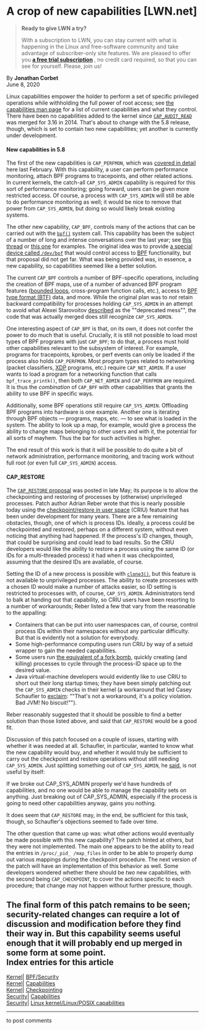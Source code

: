 # A crop of new capabilities [LWN.net]

> **Ready to give LWN a try?**
> 
> With a subscription to LWN, you can stay current with what is happening in the Linux and free-software community and take advantage of subscriber-only site features. We are pleased to offer you **[a free trial subscription](https://lwn.net/Promo/nst-trial/claim)** , no credit card required, so that you can see for yourself. Please, join us! 

By **Jonathan Corbet**  
June 8, 2020 

Linux capabilities empower the holder to perform a set of specific privileged operations while withholding the full power of root access; see [the capabilities man page](https://man7.org/linux/man-pages/man7/capabilities.7.html) for a list of current capabilities and what they control. There have been no capabilities added to the kernel since [`CAP_AUDIT_READ`](https://git.kernel.org/pub/scm/linux/kernel/git/torvalds/linux.git/commit/?id=3a101b8de0d3) was merged for 3.16 in 2014. That's about to change with the 5.8 release, though, which is set to contain two new capabilities; yet another is currently under development. 

#### New capabilities in 5.8

The first of the new capabilities is `CAP_PERFMON`, which was [covered in detail](/Articles/812719/) here last February. With this capability, a user can perform performance monitoring, attach BPF programs to tracepoints, and other related actions. In current kernels, the catch-all `CAP_SYS_ADMIN` capability is required for this sort of performance monitoring; going forward, users can be given more restricted access. Of course, a process with `CAP_SYS_ADMIN` will still be able to do performance monitoring as well; it would be nice to remove that power from `CAP_SYS_ADMIN`, but doing so would likely break existing systems. 

The other new capability, `CAP_BPF`, controls many of the actions that can be carried out with the [`bpf()`](https://www.man7.org/linux/man-pages/man2/bpf.2.html) system call. This capability has been the subject of a number of long and intense conversations over the last year; see [this thread](/ml/netdev/20190627201923.2589391-1-songliubraving@fb.com/) or [this one](/ml/netdev/20190827205213.456318-1-ast@kernel.org/) for examples. The original idea was to provide [a special device called `/dev/bpf`](/Articles/792124/) that would control access to [BPF](/Articles/740157/) functionality, but that proposal did not get far. What was being provided was, in essence, a new capability, so capabilities seemed like a better solution. 

The current `CAP_BPF` controls a number of BPF-specific operations, including the creation of BPF maps, use of a number of advanced BPF program features ([bounded loops](/Articles/794934/), cross-program function calls, etc.), access to [BPF type format (BTF)](https://www.kernel.org/doc/html/latest/bpf/btf.html) data, and more. While the original plan was to _not_ retain backward compatibility for processes holding `CAP_SYS_ADMIN` in an attempt to avoid what Alexei Starovoitov [described](/ml/netdev/20190828044340.zeha3k3cmmxgfqj7@ast-mbp.dhcp.thefacebook.com/) as the ""deprecated mess"", the code that was actually merged does still recognize `CAP_SYS_ADMIN`. 

One interesting aspect of `CAP_BPF` is that, on its own, it does not confer the power to do much that is useful. Crucially, it is still not possible to load most types of BPF programs with just `CAP_BPF`; to do that, a process must hold other capabilities relevant to the subsystem of interest. For example, programs for tracepoints, kprobes, or perf events can only be loaded if the process also holds `CAP_PERFMON`. Most program types related to networking (packet classifiers, [XDP](/Articles/750845/) programs, etc.) require `CAP_NET_ADMIN`. If a user wants to load a program for a networking function that calls `bpf_trace_printk()`, then both `CAP_NET_ADMIN` and `CAP_PERFMON` are required. It is thus the _combination_ of `CAP_BPF` with other capabilities that grants the ability to use BPF in specific ways. 

Additionally, some BPF operations still require `CAP_SYS_ADMIN`. Offloading BPF programs into hardware is one example. Another one is iterating through BPF objects — programs, maps, etc. — to see what is loaded in the system. The ability to look up a map, for example, would give a process the ability to change maps belonging to other users and with it, the potential for all sorts of mayhem. Thus the bar for such activities is higher. 

The end result of this work is that it will be possible to do quite a bit of network administration, performance monitoring, and tracing work without full root (or even full `CAP_SYS_ADMIN`) access. 

#### CAP_RESTORE

The [`CAP_RESTORE` proposal](/ml/linux-kernel/20200522055350.806609-1-areber@redhat.com/) was posted in late May; its purpose is to allow the checkpointing and restoring of processes by (otherwise) unprivileged processes. Patch author Adrian Reber wrote that this is nearly possible today using the [checkpoint/restore in user space](/Articles/525675/) (CRIU) feature that has been under development for many years. There are a few remaining obstacles, though, one of which is process IDs. Ideally, a process could be checkpointed and restored, perhaps on a different system, without even noticing that anything had happened. If the process's ID changes, though, that could be surprising and could lead to bad results. So the CRIU developers would like the ability to restore a process using the same ID (or IDs for a multi-threaded process) it had when it was checkpointed, assuming that the desired IDs are available, of course. 

Setting the ID of a new process is possible with [`clone3()`](/Articles/792628/), but this feature is not available to unprivileged processes. The ability to create processes with a chosen ID would make a number of attacks easier, so ID setting is restricted to processes with, of course, `CAP_SYS_ADMIN`. Administrators tend to balk at handing out that capability, so CRIU users have been resorting to a number of workarounds; Reber listed a few that vary from the reasonable to the appalling: 

  * Containers that can be put into user namespaces can, of course, control process IDs within their namespaces without any particular difficulty. But that is evidently not a solution for everybody. 
  * Some high-performance computing users run CRIU by way of a setuid wrapper to gain the needed capabilities. 
  * Some users run [the equivalent of a fork bomb](https://github.com/twosigma/set_ns_last_pid), quickly creating (and killing) processes to cycle through the process-ID space up to the desired value. 
  * Java virtual-machine developers would evidently like to use CRIU to short out their long startup times; they have been simply patching out the `CAP_SYS_ADMIN` checks in their kernel (a workaround that led Casey Schaufler to [exclaim](/ml/linux-kernel/dc86dffb-c7f8-15bb-db4e-be135da650cc@schaufler-ca.com/): ""That's not a workaround, it's a policy violation. Bad JVM! No biscuit!""). 



Reber reasonably suggested that it should be possible to find a better solution than those listed above, and said that `CAP_RESTORE` would be a good fit. 

Discussion of this patch focused on a couple of issues, starting with whether it was needed at all. Schaufler, in particular, wanted to know what the new capability would buy, and whether it would truly be sufficient to carry out the checkpoint and restore operations without still needing `CAP_SYS_ADMIN`. Just splitting something out of `CAP_SYS_ADMIN`, he [said](/ml/linux-kernel/cc9e5272-795f-9275-ba93-90233bf1addd@schaufler-ca.com/), is not useful by itself: 

If we broke out CAP_SYS_ADMIN properly we'd have hundreds of capabilities, and no one would be able to manage the capability sets on anything. Just breaking out of CAP_SYS_ADMIN, especially if the process is going to need other capabilities anyway, gains you nothing. 

It does seem that `CAP_RESTORE` may, in the end, be sufficient for this task, though, so Schaufler's objections seemed to fade over time. 

The other question that came up was: what other actions would eventually be made possible with this new capability? The patch hinted at others, but they were not implemented. The main one appears to be the ability to read the entries in `/proc/_pid_ /map_files` in order to be able to properly dump out various mappings during the checkpoint procedure. The next version of the patch will have an implementation of this behavior as well. Some developers wondered whether there should be _two_ new capabilities, with the second being `CAP_CHECKPOINT`, to cover the actions specific to each procedure; that change may not happen without further pressure, though. 

The final form of this patch remains to be seen; security-related changes can require a lot of discussion and modification before they find their way in. But this capability seems useful enough that it will probably end up merged in some form at some point.  
Index entries for this article  
---  
[Kernel](/Kernel/Index)| [BPF/Security](/Kernel/Index#BPF-Security)  
[Kernel](/Kernel/Index)| [Capabilities](/Kernel/Index#Capabilities)  
[Kernel](/Kernel/Index)| [Checkpointing](/Kernel/Index#Checkpointing)  
[Security](/Security/Index/)| [Capabilities](/Security/Index/#Capabilities)  
[Security](/Security/Index/)| [Linux kernel/Linux/POSIX capabilities](/Security/Index/#Linux_kernel-LinuxPOSIX_capabilities)  
  


* * *

to post comments 
